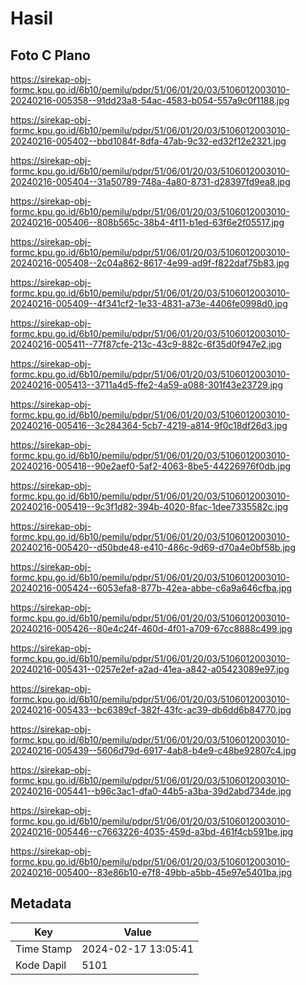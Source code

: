 # Hasil

## Foto C Plano

https://sirekap-obj-formc.kpu.go.id/6b10/pemilu/pdpr/51/06/01/20/03/5106012003010-20240216-005358--91dd23a8-54ac-4583-b054-557a9c0f1188.jpg

https://sirekap-obj-formc.kpu.go.id/6b10/pemilu/pdpr/51/06/01/20/03/5106012003010-20240216-005402--bbd1084f-8dfa-47ab-9c32-ed32f12e2321.jpg

https://sirekap-obj-formc.kpu.go.id/6b10/pemilu/pdpr/51/06/01/20/03/5106012003010-20240216-005404--31a50789-748a-4a80-8731-d28397fd9ea8.jpg

https://sirekap-obj-formc.kpu.go.id/6b10/pemilu/pdpr/51/06/01/20/03/5106012003010-20240216-005406--808b565c-38b4-4f11-b1ed-63f6e2f05517.jpg

https://sirekap-obj-formc.kpu.go.id/6b10/pemilu/pdpr/51/06/01/20/03/5106012003010-20240216-005408--2c04a862-8617-4e99-ad9f-f822daf75b83.jpg

https://sirekap-obj-formc.kpu.go.id/6b10/pemilu/pdpr/51/06/01/20/03/5106012003010-20240216-005409--4f341cf2-1e33-4831-a73e-4406fe0998d0.jpg

https://sirekap-obj-formc.kpu.go.id/6b10/pemilu/pdpr/51/06/01/20/03/5106012003010-20240216-005411--77f87cfe-213c-43c9-882c-6f35d0f947e2.jpg

https://sirekap-obj-formc.kpu.go.id/6b10/pemilu/pdpr/51/06/01/20/03/5106012003010-20240216-005413--3711a4d5-ffe2-4a59-a088-301f43e23729.jpg

https://sirekap-obj-formc.kpu.go.id/6b10/pemilu/pdpr/51/06/01/20/03/5106012003010-20240216-005416--3c284364-5cb7-4219-a814-9f0c18df26d3.jpg

https://sirekap-obj-formc.kpu.go.id/6b10/pemilu/pdpr/51/06/01/20/03/5106012003010-20240216-005418--90e2aef0-5af2-4063-8be5-44226976f0db.jpg

https://sirekap-obj-formc.kpu.go.id/6b10/pemilu/pdpr/51/06/01/20/03/5106012003010-20240216-005419--9c3f1d82-394b-4020-8fac-1dee7335582c.jpg

https://sirekap-obj-formc.kpu.go.id/6b10/pemilu/pdpr/51/06/01/20/03/5106012003010-20240216-005420--d50bde48-e410-486c-9d69-d70a4e0bf58b.jpg

https://sirekap-obj-formc.kpu.go.id/6b10/pemilu/pdpr/51/06/01/20/03/5106012003010-20240216-005424--6053efa8-877b-42ea-abbe-c6a9a646cfba.jpg

https://sirekap-obj-formc.kpu.go.id/6b10/pemilu/pdpr/51/06/01/20/03/5106012003010-20240216-005426--80e4c24f-460d-4f01-a709-67cc8888c499.jpg

https://sirekap-obj-formc.kpu.go.id/6b10/pemilu/pdpr/51/06/01/20/03/5106012003010-20240216-005431--0257e2ef-a2ad-41ea-a842-a05423089e97.jpg

https://sirekap-obj-formc.kpu.go.id/6b10/pemilu/pdpr/51/06/01/20/03/5106012003010-20240216-005433--bc6389cf-382f-43fc-ac39-db6dd6b84770.jpg

https://sirekap-obj-formc.kpu.go.id/6b10/pemilu/pdpr/51/06/01/20/03/5106012003010-20240216-005439--5606d79d-6917-4ab8-b4e9-c48be92807c4.jpg

https://sirekap-obj-formc.kpu.go.id/6b10/pemilu/pdpr/51/06/01/20/03/5106012003010-20240216-005441--b96c3ac1-dfa0-44b5-a3ba-39d2abd734de.jpg

https://sirekap-obj-formc.kpu.go.id/6b10/pemilu/pdpr/51/06/01/20/03/5106012003010-20240216-005446--c7663226-4035-459d-a3bd-461f4cb591be.jpg

https://sirekap-obj-formc.kpu.go.id/6b10/pemilu/pdpr/51/06/01/20/03/5106012003010-20240216-005400--83e86b10-e7f8-49bb-a5bb-45e97e5401ba.jpg


## Metadata

| Key        | Value               |
| ---------- | ------------------- |
| Time Stamp | 2024-02-17 13:05:41 |
| Kode Dapil | 5101                |



